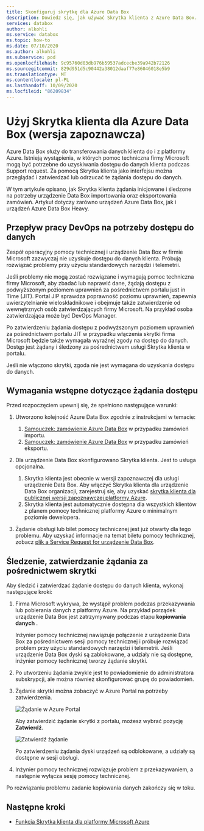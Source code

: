 ```yaml
---
title: Skonfiguruj skrytkę dla Azure Data Box
description: Dowiedz się, jak używać Skrytka klienta z Azure Data Box.
services: databox
author: alkohli
ms.service: databox
ms.topic: how-to
ms.date: 07/10/2020
ms.author: alkohli
ms.subservice: pod
ms.openlocfilehash: 9c95760d03db976b59537adcecbe39a942b72126
ms.sourcegitcommit: 829d951d5c90442a38012daaf77e86046018e5b9
ms.translationtype: MT
ms.contentlocale: pl-PL
ms.lasthandoff: 10/09/2020
ms.locfileid: "86209834"
---
```

# <a name="use-customer-lockbox-for-azure-data-box-preview"></a>Użyj Skrytka klienta dla Azure Data Box (wersja zapoznawcza)

Azure Data Box służy do transferowania danych klienta do i z platformy Azure. Istnieją wystąpienia, w których pomoc techniczna firmy Microsoft mogą być potrzebne do uzyskiwania dostępu do danych klienta podczas Support request. Za pomocą Skrytka klienta jako interfejsu można przeglądać i zatwierdzać lub odrzucać te żądania dostępu do danych. 

W tym artykule opisano, jak Skrytka klienta żądania inicjowane i śledzone na potrzeby urządzenie Data Box importowania oraz eksportowania zamówień. Artykuł dotyczy zarówno urządzeń Azure Data Box, jak i urządzeń Azure Data Box Heavy. 

## <a name="devops-workflow-for-data-access"></a>Przepływ pracy DevOps na potrzeby dostępu do danych

Zespół operacyjny pomocy technicznej i urządzenie Data Box w firmie Microsoft zazwyczaj nie uzyskuje dostępu do danych klienta. Próbują rozwiązać problemy przy użyciu standardowych narzędzi i telemetrii. <!--The only scenarios where there is a need to access customer data is when there is an issue with the data that needs to be fixed. For example, if the data is copied to a wrong folder or is in an incorrect format and is likely to result in an upload or download failure, then Microsoft will try to access your data in the Azure datacenter.--> 

Jeśli problemy nie mogą zostać rozwiązane i wymagają pomoc techniczna firmy Microsoft, aby zbadać lub naprawić dane, żądają dostępu z podwyższonym poziomem uprawnień za pośrednictwem portalu just in Time (JIT). Portal JIP sprawdza poprawność poziomu uprawnień, zapewnia uwierzytelnianie wieloskładnikowe i obejmuje także zatwierdzenie od wewnętrznych osób zatwierdzających firmy Microsoft. Na przykład osoba zatwierdzająca może być DevOps Manager. 

Po zatwierdzeniu żądania dostępu z podwyższonym poziomem uprawnień za pośrednictwem portalu JIT w przypadku włączenia skrytki firma Microsoft będzie także wymagała wyraźnej zgody na dostęp do danych. Dostęp jest żądany i śledzony za pośrednictwem usługi Skrytka klienta w portalu. 

Jeśli nie włączono skrytki, zgoda nie jest wymagana do uzyskania dostępu do danych.


## <a name="prerequisites-for-access-request"></a>Wymagania wstępne dotyczące żądania dostępu

Przed rozpoczęciem upewnij się, że spełniono następujące warunki:

1. Utworzono kolejność Azure Data Box zgodnie z instrukcjami w temacie:
    1. [Samouczek: zamówienie Azure Data Box](data-box-deploy-ordered.md) w przypadku zamówień importu.
    1. [Samouczek: zamówienie Azure Data Box](data-box-deploy-export-ordered.md) w przypadku zamówień eksportu.

2. Dla urządzenie Data Box skonfigurowano Skrytka klienta. Jest to usługa opcjonalna. 

    1. Skrytka klienta jest obecnie w wersji zapoznawczej dla usługi urządzenie Data Box. Aby włączyć Skrytka klienta dla urządzenie Data Box organizacji, zarejestruj się, aby uzyskać [skrytka klienta dla publicznej wersji zapoznawczej platformy Azure](https://forms.office.com/Pages/ResponsePage.aspx?id=v4j5cvGGr0GRqy180BHbR_Kwz02N6XVCoKNpxIpqE_hUNzlTUUNYVkozOVlFNVRSWDVHRkkwTFQyViQlQCN0PWcu).
    2. Skrytka klienta jest automatycznie dostępna dla wszystkich klientów z planem pomocy technicznej platformy Azure o minimalnym poziomie dewelopera. <!--How do you enable Lockbox? change this for Azure Data Box, perhaps you need a different support plan When you have an eligible support plan, no action is required by you to enable Customer Lockbox. Customer Lockbox requests are initiated by a Microsoft engineer if this action is needed to progress a support ticket that is filed from somebody in your organization.-->

3. Żądanie obsługi lub bilet pomocy technicznej jest już otwarty dla tego problemu. Aby uzyskać informacje na temat biletu pomocy technicznej, zobacz [plik a Service Request for urządzenie Data Box](data-box-disk-contact-microsoft-support.md).


## <a name="track-approve-request-via-lockbox"></a>Śledzenie, zatwierdzanie żądania za pośrednictwem skrytki

Aby śledzić i zatwierdzać żądanie dostępu do danych klienta, wykonaj następujące kroki:

1. Firma Microsoft wykrywa, że wystąpił problem podczas przekazywania lub pobierania danych z platformy Azure. Na przykład porządek urządzenie Data Box jest zatrzymywany podczas etapu **kopiowania danych** . 

    Inżynier pomocy technicznej nawiązuje połączenie z urządzenie Data Box za pośrednictwem sesji pomocy technicznej i próbuje rozwiązać problem przy użyciu standardowych narzędzi i telemetrii. Jeśli urządzenie Data Box dyski są zablokowane, a udziały nie są dostępne, inżynier pomocy technicznej tworzy żądanie skrytki. 
 
2. Po utworzeniu żądania zwykle jest to powiadomienie do administratora subskrypcji, ale można również skonfigurować grupę do powiadomień. 

3. Żądanie skrytki można zobaczyć w Azure Portal na potrzeby zatwierdzenia. 

    ![Żądanie w Azure Portal](./media/data-box-customer-lockbox/3-lockbox-request-azure-portal.png)

    Aby zatwierdzić żądanie skrytki z portalu, możesz wybrać pozycję **Zatwierdź**.

    ![Zatwierdź żądanie](./media/data-box-customer-lockbox/4-lockbox-request-details-azure-portal.png)


    Po zatwierdzeniu żądania dyski urządzeń są odblokowane, a udziały są dostępne w sesji obsługi.

4. Inżynier pomocy technicznej rozwiązuje problem z przekazywaniem, a następnie wyłącza sesję pomocy technicznej.

Po rozwiązaniu problemu zadanie kopiowania danych zakończy się w toku.


## <a name="next-steps"></a>Następne kroki

- [Funkcja Skrytka klienta dla platformy Microsoft Azure](https://docs.microsoft.com/azure/security/fundamentals/customer-lockbox-overview)

<!--- [Approve, audit support access requests to VMs using Customer Lockbox for Azure](https://azure.microsoft.com/blog/approve-audit-support-access-requests-to-vms-using-customer-lockbox-for-azure/)-->


